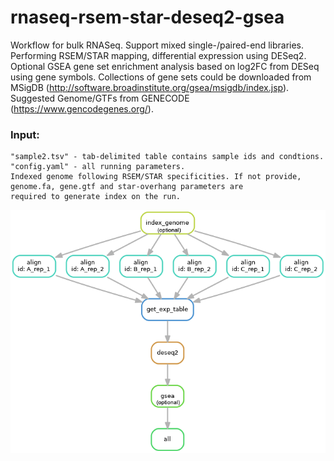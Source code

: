 # rnaseq-rsem-star-deseq2-gsea

Workflow for bulk RNASeq. Support mixed single-/paired-end libraries. Performing RSEM/STAR mapping, differential expression using DESeq2. Optional GSEA gene set enrichment analysis based on log2FC from DESeq using gene symbols. Collections of gene sets could be downloaded from MSigDB (http://software.broadinstitute.org/gsea/msigdb/index.jsp). Suggested Genome/GTFs from GENECODE (https://www.gencodegenes.org/).

### Input:
    "sample2.tsv" - tab-delimited table contains sample ids and condtions. 
    "config.yaml" - all running parameters. 
    Indexed genome following RSEM/STAR specificities. If not provide, genome.fa, gene.gtf and star-overhang parameters are                required to generate index on the run.  

![alt text](https://github.com/yh154/rnaseq-rsem-star-deseq2-gsea/blob/master/workflow.png)
